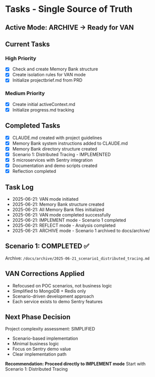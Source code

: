 # Tasks - Single Source of Truth

## Active Mode: ARCHIVE → Ready for VAN

## Current Tasks

### High Priority
- [x] Check and create Memory Bank structure
- [x] Create isolation rules for VAN mode
- [x] Initialize projectbrief.md from PRD

### Medium Priority
- [x] Create initial activeContext.md
- [x] Initialize progress.md tracking

## Completed Tasks
- [x] CLAUDE.md created with project guidelines
- [x] Memory Bank system instructions added to CLAUDE.md
- [x] Memory Bank directory structure created
- [x] Scenario 1: Distributed Tracing - IMPLEMENTED
- [x] 5 microservices with Sentry integration
- [x] Documentation and demo scripts created
- [x] Reflection completed

## Task Log
- 2025-06-21: VAN mode initiated
- 2025-06-21: Memory Bank structure created
- 2025-06-21: All Memory Bank files initialized
- 2025-06-21: VAN mode completed successfully
- 2025-06-21: IMPLEMENT mode - Scenario 1 completed
- 2025-06-21: REFLECT mode - Analysis completed
- 2025-06-21: ARCHIVE mode - Scenario 1 archived to docs/archive/

## Scenario 1: COMPLETED ✅
Archive: `/docs/archive/2025-06-21_scenario1_distributed_tracing.md`

## VAN Corrections Applied
- Refocused on POC scenarios, not business logic
- Simplified to MongoDB + Redis only
- Scenario-driven development approach
- Each service exists to demo Sentry features

## Next Phase Decision
Project complexity assessment: SIMPLIFIED
- Scenario-based implementation
- Minimal business logic
- Focus on Sentry demo value
- Clear implementation path

**Recommendation: Proceed directly to IMPLEMENT mode**
Start with Scenario 1: Distributed Tracing
